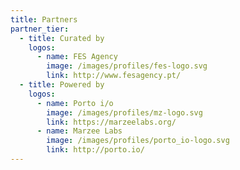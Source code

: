 ```yaml
---
title: Partners
partner_tier:
  - title: Curated by
    logos:
      - name: FES Agency
        image: /images/profiles/fes-logo.svg
        link: http://www.fesagency.pt/
  - title: Powered by
    logos:
      - name: Porto i/o
        image: /images/profiles/mz-logo.svg
        link: https://marzeelabs.org/
      - name: Marzee Labs
        image: /images/profiles/porto_io-logo.svg
        link: http://porto.io/
---
```

